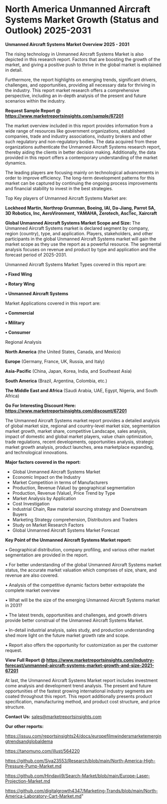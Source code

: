 # North America Unmanned Aircraft Systems Market Growth (Status and Outlook) 2025-2031

<Strong> Unmanned Aircraft Systems Market Overview 2025 - 2031</strong>

The rising technology in Unmanned Aircraft Systems Market is also depicted in this research report. Factors that are boosting the growth of the market, and giving a positive push to thrive in the global market is explained in detail.

Furthermore, the report highlights on emerging trends, significant drivers, challenges, and opportunities, providing all necessary data for thriving in the industry. This report market research offers a comprehensive perspective, including an in-depth analysis of the present and future scenarios within the industry.

<strong>Request Sample Report @ <a href=https://www.marketreportsinsights.com/sample/67201>https://www.marketreportsinsights.com/sample/67201</a></strong>

The market overview included in this report provides information from a wide range of resources like government organizations, established companies, trade and industry associations, industry brokers and other such regulatory and non-regulatory bodies. The data acquired from these organizations authenticate the Unmanned Aircraft Systems research report, thereby aiding the clients in better decision making. Additionally, the data provided in this report offers a contemporary understanding of the market dynamics.

The leading players are focusing mainly on technological advancements in order to improve efficiency. The long-term development patterns for this market can be captured by continuing the ongoing process improvements and financial stability to invest in the best strategies.

Top Key players of Unmanned Aircraft Systems Market are:

<strong>Lockheed Martin, Northrop Grumman, Boeing, IAI, Da-Jiang, Parrot SA, 3D Robotics, Inc, AeroVironment, YAMAHA, Zerotech, AscTec, Xaircraft</strong>

<strong><b>Global Unmanned Aircraft Systems Market Scope and Size:</b></strong>
The Unmanned Aircraft Systems market is declared segment by company, region (country), type, and application. Players, stakeholders, and other participants in the global Unmanned Aircraft Systems market will gain the market scope as they use the report as a powerful resource. The segmental analysis focuses on revenue and product by type and application and the forecast period of 2025-2031.

Unmanned Aircraft Systems Market Types covered in this report are:

<strong>• Fixed Wing

• Rotary Wing

• Unmanned Aircraft Systems</strong>

Market Applications covered in this report are:

<strong>• Commercial

• Military

• Consumer</strong> 

Regional Analysis

<strong>North America</strong> (the United States, Canada, and Mexico)

<strong>Europe</strong> (Germany, France, UK, Russia, and Italy)

<strong>Asia-Pacific</strong> (China, Japan, Korea, India, and Southeast Asia)

<strong>South America</strong> (Brazil, Argentina, Colombia, etc.)

<strong>The Middle East and Africa</strong> (Saudi Arabia, UAE, Egypt, Nigeria, and South Africa)

<strong>Go For Interesting Discount Here: <a href=https://www.marketreportsinsights.com/discount/67201>https://www.marketreportsinsights.com/discount/67201</a></strong>

The Unmanned Aircraft Systems market report provides a detailed analysis of global market size, regional and country-level market size, segmentation market growth, market share, competitive Landscape, sales analysis, impact of domestic and global market players, value chain optimization, trade regulations, recent developments, opportunities analysis, strategic market growth analysis, product launches, area marketplace expanding, and technological innovations.

<strong><b>Major factors covered in the report:</b></strong>
<ul>
  <li>Global Unmanned Aircraft Systems Market </li>
  <li>Economic Impact on the Industry</li>
  <li>Market Competition in terms of Manufacturers</li>
  <li>Production, Revenue (Value) by geographical segmentation</li>
  <li>Production, Revenue (Value), Price Trend by Type</li>
  <li>Market Analysis by Application</li>
  <li>Cost Investigation</li>
  <li>Industrial Chain, Raw material sourcing strategy and Downstream Buyers</li>
  <li>Marketing Strategy comprehension, Distributors and Traders</li>
  <li>Study on Market Research Factors</li>
  <li>Global Unmanned Aircraft Systems Market Forecast</li>
</ul>

<strong><b>Key Point of the Unmanned Aircraft Systems Market report:</b></strong>

• Geographical distribution, company profiling, and various other market segmentation are provided in the report.

• For better understanding of the global Unmanned Aircraft Systems market status, the accurate market valuation which comprises of size, share, and revenue are also covered.

• Analysis of the competitive dynamic factors better extrapolate the complete market overview

• What will be the size of the emerging Unmanned Aircraft Systems market in 2031?

• The latest trends, opportunities and challenges, and growth drivers provide better construal of the Unmanned Aircraft Systems Market.

• In-detail industrial analysis, sales study, and production understanding shed more light on the future market growth rate and scope.

• Report also offers the opportunity for customization as per the customer request.

<strong><b>View Full Report @ <a href=https://www.marketreportsinsights.com/industry-forecast/unmanned-aircraft-systems-market-growth-and-size-2021-67201>https://www.marketreportsinsights.com/industry-forecast/unmanned-aircraft-systems-market-growth-and-size-2021-67201</a></b></strong>


At last, the Unmanned Aircraft Systems Market report includes investment come analysis and development trend analysis. The present and future opportunities of the fastest growing international industry segments are coated throughout this report. This report additionally presents product specification, manufacturing method, and product cost structure, and price structure.

<strong>Contact Us:</strong>
sales@marketreportsinsights.com

<strong>Our other reports:</strong>

<a href=https://issuu.com/reportsinsights24/docs/europefilmwindersmarketemergingtrendsandglobaldema>https://issuu.com/reportsinsights24/docs/europefilmwindersmarketemergingtrendsandglobaldema</a>

<a href=https://tanomuno.com/illust/564220>https://tanomuno.com/illust/564220</a>

<a href=https://github.com/Siya23553/Research/blob/main/North-America-High-Pressure-Pump-Market.md>https://github.com/Siya23553/Research/blob/main/North-America-High-Pressure-Pump-Market.md</a>

<a href=https://github.com/Hindavii9/Search-Market/blob/main/Europe-Laser-Projection-Market.md>https://github.com/Hindavii9/Search-Market/blob/main/Europe-Laser-Projection-Market.md</a>

<a href=https://github.com/digitalgrowth4347/Marketing-Trands/blob/main/North-America-Laboratory-Cart-Market.md>https://github.com/digitalgrowth4347/Marketing-Trands/blob/main/North-America-Laboratory-Cart-Market.md</a>"
